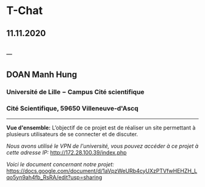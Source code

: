 # T-Chat

## 11.11.2020
## ─
## DOAN Manh Hung
### Université de Lille − Campus Cité scientifique
### Cité Scientifique, 59650 Villeneuve-d'Ascq

------------------------------------------------------------------------------------------------------------------
**Vue d'ensemble:**
L’objectif de ce projet est de réaliser un site permettant à plusieurs utilisateurs de se connecter et de discuter.

*Nous avons utilisé le VPN de l'université, vous pouvez accéder à ce projet à cette adresse IP:*
http://172.28.100.39/index.php

*Voici le document concernant notre projet:*
https://docs.google.com/document/d/1aVpzWeURb4cyUXzPTVfwHEHZH_Lqo5yn9ah4fb_RsRA/edit?usp=sharing
